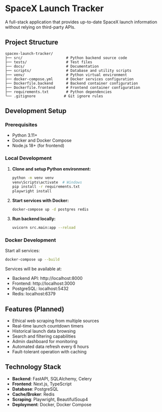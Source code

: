 # SpaceX Launch Tracker

A full-stack application that provides up-to-date SpaceX launch information without relying on third-party APIs.

## Project Structure

```
spacex-launch-tracker/
├── src/                    # Python backend source code
├── tests/                  # Test files
├── docs/                   # Documentation
├── scripts/                # Database and utility scripts
├── venv/                   # Python virtual environment
├── docker-compose.yml      # Docker services configuration
├── Dockerfile.backend      # Backend container configuration
├── Dockerfile.frontend     # Frontend container configuration
├── requirements.txt        # Python dependencies
└── .gitignore             # Git ignore rules
```

## Development Setup

### Prerequisites
- Python 3.11+
- Docker and Docker Compose
- Node.js 18+ (for frontend)

### Local Development

1. **Clone and setup Python environment:**
   ```bash
   python -m venv venv
   venv\Scripts\activate  # Windows
   pip install -r requirements.txt
   playwright install
   ```

2. **Start services with Docker:**
   ```bash
   docker-compose up -d postgres redis
   ```

3. **Run backend locally:**
   ```bash
   uvicorn src.main:app --reload
   ```

### Docker Development

Start all services:
```bash
docker-compose up --build
```

Services will be available at:
- Backend API: http://localhost:8000
- Frontend: http://localhost:3000
- PostgreSQL: localhost:5432
- Redis: localhost:6379

## Features (Planned)

- Ethical web scraping from multiple sources
- Real-time launch countdown timers
- Historical launch data browsing
- Search and filtering capabilities
- Admin dashboard for monitoring
- Automated data refresh every 6 hours
- Fault-tolerant operation with caching

## Technology Stack

- **Backend**: FastAPI, SQLAlchemy, Celery
- **Frontend**: Next.js, TypeScript
- **Database**: PostgreSQL
- **Cache/Broker**: Redis
- **Scraping**: Playwright, BeautifulSoup4
- **Deployment**: Docker, Docker Compose